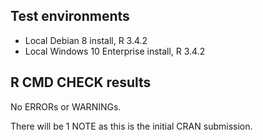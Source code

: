 ## Test environments

  - Local Debian 8 install, R 3.4.2
  - Local Windows 10 Enterprise install, R 3.4.2
  
## R CMD CHECK results

No ERRORs or WARNINGs. 

There will be 1 NOTE as this is the initial CRAN submission.